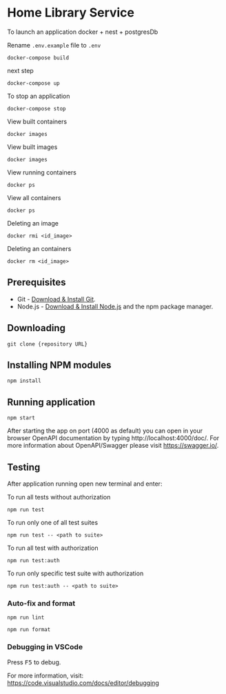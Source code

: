 # Home Library Service

To launch an application docker + nest + postgresDb

Rename `.env.example` file to `.env`

```
docker-compose build
```

next step

```
docker-compose up
```

To stop an application

```
docker-compose stop
```

View built containers

```
docker images
```

View built images

```
docker images
```

View running containers

```
docker ps
```

View all containers

```
docker ps
```

Deleting an image

```
docker rmi <id_image>
```

Deleting an containers

```
docker rm <id_image>
```

## Prerequisites

- Git - [Download & Install Git](https://git-scm.com/downloads).
- Node.js - [Download & Install Node.js](https://nodejs.org/en/download/) and the npm package manager.

## Downloading

```
git clone {repository URL}
```

## Installing NPM modules

```
npm install
```

## Running application

```
npm start
```

After starting the app on port (4000 as default) you can open
in your browser OpenAPI documentation by typing http://localhost:4000/doc/.
For more information about OpenAPI/Swagger please visit https://swagger.io/.

## Testing

After application running open new terminal and enter:

To run all tests without authorization

```
npm run test
```

To run only one of all test suites

```
npm run test -- <path to suite>
```

To run all test with authorization

```
npm run test:auth
```

To run only specific test suite with authorization

```
npm run test:auth -- <path to suite>
```

### Auto-fix and format

```
npm run lint
```

```
npm run format
```

### Debugging in VSCode

Press <kbd>F5</kbd> to debug.

For more information, visit: https://code.visualstudio.com/docs/editor/debugging
